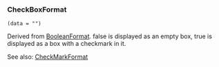 ### CheckBoxFormat

``` suneido
(data = "")
```

Derived from [BooleanFormat](<BooleanFormat.md>). false is displayed as an empty box, true is displayed as a box with a checkmark in it.

See also:
[CheckMarkFormat](<CheckMarkFormat.md>)